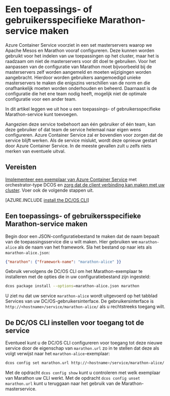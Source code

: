<properties
   pageTitle="Toepassings- of gebruikersspecifieke Marathon-service | Microsoft Azure"
   description="Een toepassings- of gebruikersspecifieke Marathon-service maken"
   services="container-service"
   documentationCenter=""
   authors="rgardler"
   manager="timlt"
   editor=""
   tags="acs, azure-container-service"
   keywords="Containers, Marathon, Micro-services, DC/OS, Azure"/>

<tags
   ms.service="container-service"
   ms.devlang="na"
   ms.topic="get-started-article"
   ms.tgt_pltfrm="na"
   ms.workload="na"
   ms.date="04/12/2016"
   ms.author="rogardle"/>


# Een toepassings- of gebruikersspecifieke Marathon-service maken

Azure Container Service voorziet in een set masterservers waarop we Apache Mesos en Marathon vooraf configureren. Deze kunnen worden gebruikt voor het indelen van uw toepassingen op het cluster, maar het is raadzaam om niet de masterservers voor dit doel te gebruiken. Voor het aanpassen van de configuratie van Marathon moet bijvoorbeeld bij de masterservers zelf worden aangemeld en moeten wijzigingen worden aangebracht. Hierdoor worden gebruikers aangemoedigd unieke masterservers te maken die enigszins verschillen van de norm en die onafhankelijk moeten worden onderhouden en beheerd. Daarnaast is de configuratie die het ene team nodig heeft, mogelijk niet de optimale configuratie voor een ander team.

In dit artikel leggen we uit hoe u een toepassings- of gebruikersspecifieke Marathon-service kunt toevoegen.

Aangezien deze service toebehoort aan één gebruiker of één team, kan deze gebruiker of dat team de service helemaal naar eigen wens configureren. Azure Container Service zal er bovendien voor zorgen dat de service blijft werken. Als de service mislukt, wordt deze opnieuw gestart door Azure Container Service. In de meeste gevallen zult u zelfs niets merken van eventuele uitval.

## Vereisten

[Implementeer een exemplaar van Azure Container Service](container-service-deployment.md) met orchestrator-type DCOS en [zorg dat de client verbinding kan maken met uw cluster](container-service-connect.md). Voer ook de volgende stappen uit.

[AZURE.INCLUDE [install the DC/OS CLI](../../includes/container-service-install-dcos-cli-include.md)]

## Een toepassings- of gebruikersspecifieke Marathon-service maken

Begin door een JSON-configuratiebestand te maken dat de naam bepaalt van de toepassingsservice die u wilt maken. Hier gebruiken we `marathon-alice` als de naam van het framework. Sla het bestand op naar iets als `marathon-alice.json`:

```json
{"marathon": {"framework-name": "marathon-alice" }}
```

Gebruik vervolgens de DC/OS CLI om het Marathon-exemplaar te installeren met de opties die in uw configuratiebestand zijn ingesteld:

```bash
dcos package install --options=marathon-alice.json marathon
```

U ziet nu dat uw service `marathon-alice` wordt uitgevoerd op het tabblad Services van uw DC/OS-gebruikersinterface. De gebruikersinterface is `http://<hostname>/service/marathon-alice/` als u rechtstreeks toegang wilt.

## De DC/OS CLI instellen voor toegang tot de service

Eventueel kunt u de DC/OS CLI configureren voor toegang tot deze nieuwe service door de eigenschap van `marathon.url` zo in te stellen dat deze als volgt verwijst naar het `marathon-alice`-exemplaar:

```bash
dcos config set marathon.url http://<hostname>/service/marathon-alice/
```

Met de opdracht `dcos config show` kunt u controleren met welk exemplaar van Marathon uw CLI werkt. Met de opdracht `dcos config unset marathon.url` kunt u teruggaan naar het gebruik van de Marathon-masterservice.



<!--HONumber=Sep16_HO3-->


